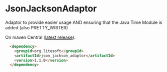 # JsonJacksonAdaptor
Adaptor to provide easier usage AND ensuring that the Java Time Module is added (also PRETTY_WRITER)

On maven Central ([latest release](https://mvnrepository.com/artifact/org.litesoft/json_jackson_adaptor/1.0.0)):
```html
  <dependency>
    <groupId>org.litesoft</groupId>
    <artifactId>json_jackson_adaptor</artifactId>
    <version>1.1.0</version>
  </dependency>
```